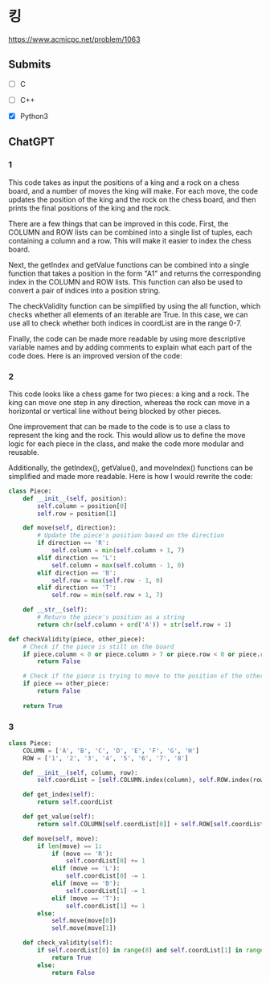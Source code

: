 # 킹

https://www.acmicpc.net/problem/1063

## Submits

- [ ] C
- [ ] C++
- [x] Python3


## ChatGPT

### 1 
This code takes as input the positions of a king and a rock on a chess board, and a number of moves the king will make. For each move, the code updates the position of the king and the rock on the chess board, and then prints the final positions of the king and the rock.

There are a few things that can be improved in this code. First, the COLUMN and ROW lists can be combined into a single list of tuples, each containing a column and a row. This will make it easier to index the chess board.

Next, the getIndex and getValue functions can be combined into a single function that takes a position in the form "A1" and returns the corresponding index in the COLUMN and ROW lists. This function can also be used to convert a pair of indices into a position string.

The checkValidity function can be simplified by using the all function, which checks whether all elements of an iterable are True. In this case, we can use all to check whether both indices in coordList are in the range 0-7.

Finally, the code can be made more readable by using more descriptive variable names and by adding comments to explain what each part of the code does. Here is an improved version of the code:


### 2
This code looks like a chess game for two pieces: a king and a rock. The king can move one step in any direction, whereas the rock can move in a horizontal or vertical line without being blocked by other pieces.

One improvement that can be made to the code is to use a class to represent the king and the rock. This would allow us to define the move logic for each piece in the class, and make the code more modular and reusable.

Additionally, the getIndex(), getValue(), and moveIndex() functions can be simplified and made more readable. Here is how I would rewrite the code:

```python
class Piece:
    def __init__(self, position):
        self.column = position[0]
        self.row = position[1]

    def move(self, direction):
        # Update the piece's position based on the direction
        if direction == 'R':
            self.column = min(self.column + 1, 7)
        elif direction == 'L':
            self.column = max(self.column - 1, 0)
        elif direction == 'B':
            self.row = max(self.row - 1, 0)
        elif direction == 'T':
            self.row = min(self.row + 1, 7)

    def __str__(self):
        # Return the piece's position as a string
        return chr(self.column + ord('A')) + str(self.row + 1)

def checkValidity(piece, other_piece):
    # Check if the piece is still on the board
    if piece.column < 0 or piece.column > 7 or piece.row < 0 or piece.row > 7:
        return False

    # Check if the piece is trying to move to the position of the other piece
    if piece == other_piece:
        return False
    
    return True
```

### 3
```python
class Piece:
    COLUMN = ['A', 'B', 'C', 'D', 'E', 'F', 'G', 'H']
    ROW = ['1', '2', '3', '4', '5', '6', '7', '8']

    def __init__(self, column, row):
        self.coordList = [self.COLUMN.index(column), self.ROW.index(row)]

    def get_index(self):
        return self.coordList

    def get_value(self):
        return self.COLUMN[self.coordList[0]] + self.ROW[self.coordList[1]]

    def move(self, move):
        if len(move) == 1:
            if (move == 'R'):
                self.coordList[0] += 1
            elif (move == 'L'):
                self.coordList[0] -= 1
            elif (move == 'B'):
                self.coordList[1] -= 1
            elif (move == 'T'):
                self.coordList[1] += 1
        else:
            self.move(move[0])
            self.move(move[1])

    def check_validity(self):
        if self.coordList[0] in range(8) and self.coordList[1] in range(8):
            return True
        else:
            return False
```